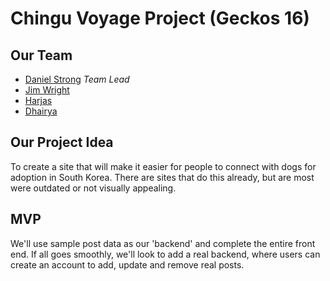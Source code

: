 # Chingu Voyage Project (Geckos 16)

## Our Team
- [Daniel Strong](https://github.com/dastrong) *Team Lead*
- [Jim Wright](https://github.com/diskomotech)
- [Harjas](https://github.com/harjas27)
- [Dhairya](https://github.com/dhairyadwivedi)

## Our Project Idea
To create a site that will make it easier for people to connect with dogs for adoption in South Korea. There are sites that do this already, but are most were outdated or not visually appealing.

## MVP
We'll use sample post data as our 'backend' and complete the entire front end. If all goes smoothly, we'll look to add a real backend, where users can create an account to add, update and remove real posts.